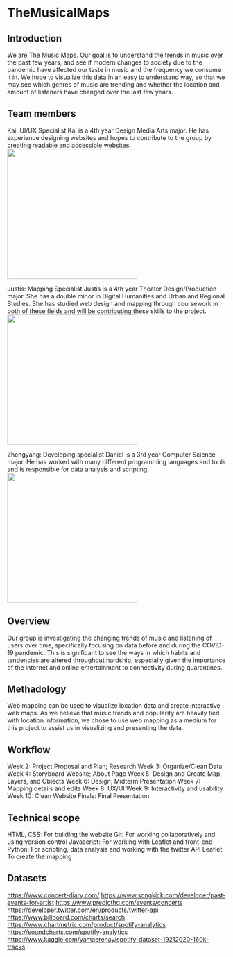 # TheMusicalMaps
## Introduction
We are The Music Maps. Our goal is to understand the trends in music over the past few years, and see if modern changes to society due to the pandemic have affected our taste in music and the frequency we consume it in. We hope to visualize this data in an easy to understand way, so that we may see which genres of music are trending and whether the location and amount of listeners have changed over the last few years.

## Team members
Kai: UI/UX Specialist
Kai is a 4th year Design Media Arts major. He has experience designing websites and hopes to contribute to the group by creating readable and accessible websites.
<br><img src = "https://kaisanwatanabe.github.io/DH151/week%201/images/IMG_2258.PNG" height = "300px">

Justis: Mapping Specialist
Justis is a 4th year Theater Design/Production major. She has a double minor in Digital Humanities and Urban and Regional Studies. She has studied web design and mapping through coursework in both of these fields and will be contributing these skills to the project.
<br><img src = "https://scontent-lax3-1.xx.fbcdn.net/v/t1.6435-9/168148235_1506044636397930_681173568127043633_n.jpg?_nc_cat=109&ccb=1-3&_nc_sid=09cbfe&_nc_ohc=Vmrs2lXIcNcAX9Qz4Z8&_nc_ht=scontent-lax3-1.xx&oh=c04a8639456b7fb4498889925e5e8618&oe=6089F18E" height = "300px">

Zhengyang: Developing specialist
Daniel is a 3rd year Computer Science major. He has worked with many different programming languages and tools and is responsible for data analysis and scripting.
<br><img src = "https://i.imgur.com/iEHPmaK.jpg" height = "300px">

## Overview
Our group is investigating the changing trends of music and listening of users over time, specifically focusing on data before and during the COVID-19 pandemic. This is significant to see the ways in which habits and tendencies are altered throughout hardship, especially given the importance of the internet and online entertainment to connectivity during quarantines.

## Methadology
Web mapping can be used to visualize location data and create interactive web maps. As we believe that music trends and popularity are heavily tied with location information, we chose to use web mapping as a medium for this project to assist us in visualizing and presenting the data.

## Workflow
Week 2: Project Proposal and Plan; Research
Week 3: Organize/Clean Data
Week 4: Storyboard Website; About Page 
Week 5: Design and Create Map, Layers, and Objects
Week 6: Design; Midterm Presentation
Week 7: Mapping details and edits
Week 8: UX/UI
Week 9: Interactivity and usability
Week 10: Clean Website
Finals: Final Presentation

## Technical scope
HTML, CSS: For building the website
Git: For working collaboratively and using version control
Javascript: For working with Leaflet and front-end
Python: For scripting, data analysis and working with the twitter API 
Leaflet: To create the mapping

## Datasets
https://www.concert-diary.com/
https://www.songkick.com/developer/past-events-for-artist
https://www.predicthq.com/events/concerts
https://developer.twitter.com/en/products/twitter-api
https://www.billboard.com/charts/search 
https://www.chartmetric.com/product/spotify-analytics
https://soundcharts.com/spotify-analytics
https://www.kaggle.com/yamaerenay/spotify-dataset-19212020-160k-tracks
